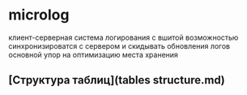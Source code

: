 # microlog

клиент-серверная система логирования с вшитой возможностью синхронизироватся с сервером и скидывать обновления логов
основной упор на оптимизацию места хранения

## [Структура таблиц](tables structure.md)